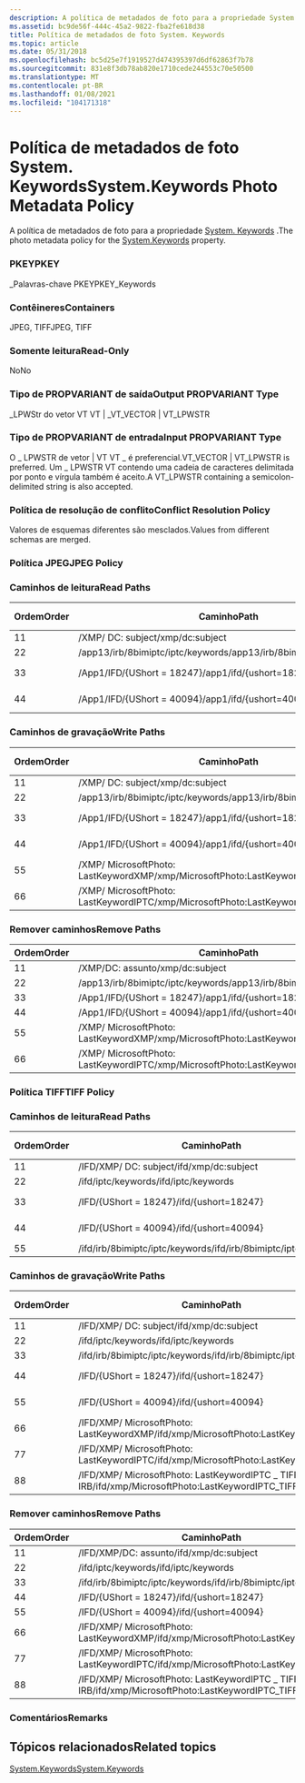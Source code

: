 ```yaml
---
description: A política de metadados de foto para a propriedade System. Keywords.
ms.assetid: bc9de56f-444c-45a2-9822-fba2fe618d38
title: Política de metadados de foto System. Keywords
ms.topic: article
ms.date: 05/31/2018
ms.openlocfilehash: bc5d25e7f1919527d474395397d6df62863f7b78
ms.sourcegitcommit: 831e8f3db78ab820e1710cede244553c70e50500
ms.translationtype: MT
ms.contentlocale: pt-BR
ms.lasthandoff: 01/08/2021
ms.locfileid: "104171318"
---
```

# <a name="systemkeywords-photo-metadata-policy"></a><span data-ttu-id="eb056-103">Política de metadados de foto System. Keywords</span><span class="sxs-lookup"><span data-stu-id="eb056-103">System.Keywords Photo Metadata Policy</span></span>

<span data-ttu-id="eb056-104">A política de metadados de foto para a propriedade [System. Keywords](../properties/props-system-keywords.md) .</span><span class="sxs-lookup"><span data-stu-id="eb056-104">The photo metadata policy for the [System.Keywords](../properties/props-system-keywords.md) property.</span></span>

### <a name="pkey"></a><span data-ttu-id="eb056-105">PKEY</span><span class="sxs-lookup"><span data-stu-id="eb056-105">PKEY</span></span>

<span data-ttu-id="eb056-106">\_Palavras-chave PKEY</span><span class="sxs-lookup"><span data-stu-id="eb056-106">PKEY\_Keywords</span></span>

### <a name="containers"></a><span data-ttu-id="eb056-107">Contêineres</span><span class="sxs-lookup"><span data-stu-id="eb056-107">Containers</span></span>

<span data-ttu-id="eb056-108">JPEG, TIFF</span><span class="sxs-lookup"><span data-stu-id="eb056-108">JPEG, TIFF</span></span>

### <a name="read-only"></a><span data-ttu-id="eb056-109">Somente leitura</span><span class="sxs-lookup"><span data-stu-id="eb056-109">Read-Only</span></span>

<span data-ttu-id="eb056-110">No</span><span class="sxs-lookup"><span data-stu-id="eb056-110">No</span></span>

### <a name="output-propvariant-type"></a><span data-ttu-id="eb056-111">Tipo de PROPVARIANT de saída</span><span class="sxs-lookup"><span data-stu-id="eb056-111">Output PROPVARIANT Type</span></span>

<span data-ttu-id="eb056-112">\_LPWStr do vetor VT VT \| \_</span><span class="sxs-lookup"><span data-stu-id="eb056-112">VT\_VECTOR \| VT\_LPWSTR</span></span>

### <a name="input-propvariant-type"></a><span data-ttu-id="eb056-113">Tipo de PROPVARIANT de entrada</span><span class="sxs-lookup"><span data-stu-id="eb056-113">Input PROPVARIANT Type</span></span>

<span data-ttu-id="eb056-114">O \_ LPWSTR de vetor \| VT VT \_ é preferencial.</span><span class="sxs-lookup"><span data-stu-id="eb056-114">VT\_VECTOR \| VT\_LPWSTR is preferred.</span></span> <span data-ttu-id="eb056-115">Um \_ LPWSTR VT contendo uma cadeia de caracteres delimitada por ponto e vírgula também é aceito.</span><span class="sxs-lookup"><span data-stu-id="eb056-115">A VT\_LPWSTR containing a semicolon-delimited string is also accepted.</span></span>

### <a name="conflict-resolution-policy"></a><span data-ttu-id="eb056-116">Política de resolução de conflito</span><span class="sxs-lookup"><span data-stu-id="eb056-116">Conflict Resolution Policy</span></span>

<span data-ttu-id="eb056-117">Valores de esquemas diferentes são mesclados.</span><span class="sxs-lookup"><span data-stu-id="eb056-117">Values from different schemas are merged.</span></span>

### <a name="jpeg-policy"></a><span data-ttu-id="eb056-118">Política JPEG</span><span class="sxs-lookup"><span data-stu-id="eb056-118">JPEG Policy</span></span>

### <a name="read-paths"></a><span data-ttu-id="eb056-119">Caminhos de leitura</span><span class="sxs-lookup"><span data-stu-id="eb056-119">Read Paths</span></span>



| <span data-ttu-id="eb056-120">Ordem</span><span class="sxs-lookup"><span data-stu-id="eb056-120">Order</span></span> | <span data-ttu-id="eb056-121">Caminho</span><span class="sxs-lookup"><span data-stu-id="eb056-121">Path</span></span>                              | <span data-ttu-id="eb056-122">Formato de disco</span><span class="sxs-lookup"><span data-stu-id="eb056-122">Disk Format</span></span>    |
|-------|-----------------------------------|----------------|
| <span data-ttu-id="eb056-123">1</span><span class="sxs-lookup"><span data-stu-id="eb056-123">1</span></span>     | <span data-ttu-id="eb056-124">/XMP/ <xmpbag> DC: subject</span><span class="sxs-lookup"><span data-stu-id="eb056-124">/xmp/<xmpbag>dc:subject</span></span>     | <span data-ttu-id="eb056-125">Unicode</span><span class="sxs-lookup"><span data-stu-id="eb056-125">unicode</span></span>        |
| <span data-ttu-id="eb056-126">2</span><span class="sxs-lookup"><span data-stu-id="eb056-126">2</span></span>     | <span data-ttu-id="eb056-127">/app13/irb/8bimiptc/iptc/keywords</span><span class="sxs-lookup"><span data-stu-id="eb056-127">/app13/irb/8bimiptc/iptc/keywords</span></span> |                |
| <span data-ttu-id="eb056-128">3</span><span class="sxs-lookup"><span data-stu-id="eb056-128">3</span></span>     | <span data-ttu-id="eb056-129">/App1/IFD/{UShort = 18247}</span><span class="sxs-lookup"><span data-stu-id="eb056-129">/app1/ifd/{ushort=18247}</span></span>          | <span data-ttu-id="eb056-130">\_bytes Unicode</span><span class="sxs-lookup"><span data-stu-id="eb056-130">unicode\_bytes</span></span> |
| <span data-ttu-id="eb056-131">4</span><span class="sxs-lookup"><span data-stu-id="eb056-131">4</span></span>     | <span data-ttu-id="eb056-132">/App1/IFD/{UShort = 40094}</span><span class="sxs-lookup"><span data-stu-id="eb056-132">/app1/ifd/{ushort=40094}</span></span>          | <span data-ttu-id="eb056-133">\_bytes Unicode</span><span class="sxs-lookup"><span data-stu-id="eb056-133">unicode\_bytes</span></span> |



 

### <a name="write-paths"></a><span data-ttu-id="eb056-134">Caminhos de gravação</span><span class="sxs-lookup"><span data-stu-id="eb056-134">Write Paths</span></span>



| <span data-ttu-id="eb056-135">Ordem</span><span class="sxs-lookup"><span data-stu-id="eb056-135">Order</span></span> | <span data-ttu-id="eb056-136">Caminho</span><span class="sxs-lookup"><span data-stu-id="eb056-136">Path</span></span>                                              | <span data-ttu-id="eb056-137">Formato de disco</span><span class="sxs-lookup"><span data-stu-id="eb056-137">Disk Format</span></span>    |
|-------|---------------------------------------------------|----------------|
| <span data-ttu-id="eb056-138">1</span><span class="sxs-lookup"><span data-stu-id="eb056-138">1</span></span>     | <span data-ttu-id="eb056-139">/XMP/ <xmpbag> DC: subject</span><span class="sxs-lookup"><span data-stu-id="eb056-139">/xmp/<xmpbag>dc:subject</span></span>                     | <span data-ttu-id="eb056-140">Unicode</span><span class="sxs-lookup"><span data-stu-id="eb056-140">unicode</span></span>        |
| <span data-ttu-id="eb056-141">2</span><span class="sxs-lookup"><span data-stu-id="eb056-141">2</span></span>     | <span data-ttu-id="eb056-142">/app13/irb/8bimiptc/iptc/keywords</span><span class="sxs-lookup"><span data-stu-id="eb056-142">/app13/irb/8bimiptc/iptc/keywords</span></span>                 |                |
| <span data-ttu-id="eb056-143">3</span><span class="sxs-lookup"><span data-stu-id="eb056-143">3</span></span>     | <span data-ttu-id="eb056-144">/App1/IFD/{UShort = 18247}</span><span class="sxs-lookup"><span data-stu-id="eb056-144">/app1/ifd/{ushort=18247}</span></span>                          | <span data-ttu-id="eb056-145">\_bytes Unicode</span><span class="sxs-lookup"><span data-stu-id="eb056-145">unicode\_bytes</span></span> |
| <span data-ttu-id="eb056-146">4</span><span class="sxs-lookup"><span data-stu-id="eb056-146">4</span></span>     | <span data-ttu-id="eb056-147">/App1/IFD/{UShort = 40094}</span><span class="sxs-lookup"><span data-stu-id="eb056-147">/app1/ifd/{ushort=40094}</span></span>                          | <span data-ttu-id="eb056-148">\_bytes Unicode</span><span class="sxs-lookup"><span data-stu-id="eb056-148">unicode\_bytes</span></span> |
| <span data-ttu-id="eb056-149">5</span><span class="sxs-lookup"><span data-stu-id="eb056-149">5</span></span>     | <span data-ttu-id="eb056-150">/XMP/ <xmpbag> MicrosoftPhoto: LastKeywordXMP</span><span class="sxs-lookup"><span data-stu-id="eb056-150">/xmp/<xmpbag>MicrosoftPhoto:LastKeywordXMP</span></span>  | <span data-ttu-id="eb056-151">Unicode</span><span class="sxs-lookup"><span data-stu-id="eb056-151">unicode</span></span>        |
| <span data-ttu-id="eb056-152">6</span><span class="sxs-lookup"><span data-stu-id="eb056-152">6</span></span>     | <span data-ttu-id="eb056-153">/XMP/ <xmpbag> MicrosoftPhoto: LastKeywordIPTC</span><span class="sxs-lookup"><span data-stu-id="eb056-153">/xmp/<xmpbag>MicrosoftPhoto:LastKeywordIPTC</span></span> | <span data-ttu-id="eb056-154">Unicode</span><span class="sxs-lookup"><span data-stu-id="eb056-154">unicode</span></span>        |



 

### <a name="remove-paths"></a><span data-ttu-id="eb056-155">Remover caminhos</span><span class="sxs-lookup"><span data-stu-id="eb056-155">Remove Paths</span></span>



| <span data-ttu-id="eb056-156">Ordem</span><span class="sxs-lookup"><span data-stu-id="eb056-156">Order</span></span> | <span data-ttu-id="eb056-157">Caminho</span><span class="sxs-lookup"><span data-stu-id="eb056-157">Path</span></span>                                              |
|-------|---------------------------------------------------|
| <span data-ttu-id="eb056-158">1</span><span class="sxs-lookup"><span data-stu-id="eb056-158">1</span></span>     | <span data-ttu-id="eb056-159">/XMP/DC: assunto</span><span class="sxs-lookup"><span data-stu-id="eb056-159">/xmp/dc:subject</span></span>                                   |
| <span data-ttu-id="eb056-160">2</span><span class="sxs-lookup"><span data-stu-id="eb056-160">2</span></span>     | <span data-ttu-id="eb056-161">/app13/irb/8bimiptc/iptc/keywords</span><span class="sxs-lookup"><span data-stu-id="eb056-161">/app13/irb/8bimiptc/iptc/keywords</span></span>                 |
| <span data-ttu-id="eb056-162">3</span><span class="sxs-lookup"><span data-stu-id="eb056-162">3</span></span>     | <span data-ttu-id="eb056-163">/App1/IFD/{UShort = 18247}</span><span class="sxs-lookup"><span data-stu-id="eb056-163">/app1/ifd/{ushort=18247}</span></span>                          |
| <span data-ttu-id="eb056-164">4</span><span class="sxs-lookup"><span data-stu-id="eb056-164">4</span></span>     | <span data-ttu-id="eb056-165">/App1/IFD/{UShort = 40094}</span><span class="sxs-lookup"><span data-stu-id="eb056-165">/app1/ifd/{ushort=40094}</span></span>                          |
| <span data-ttu-id="eb056-166">5</span><span class="sxs-lookup"><span data-stu-id="eb056-166">5</span></span>     | <span data-ttu-id="eb056-167">/XMP/ <xmpbag> MicrosoftPhoto: LastKeywordXMP</span><span class="sxs-lookup"><span data-stu-id="eb056-167">/xmp/<xmpbag>MicrosoftPhoto:LastKeywordXMP</span></span>  |
| <span data-ttu-id="eb056-168">6</span><span class="sxs-lookup"><span data-stu-id="eb056-168">6</span></span>     | <span data-ttu-id="eb056-169">/XMP/ <xmpbag> MicrosoftPhoto: LastKeywordIPTC</span><span class="sxs-lookup"><span data-stu-id="eb056-169">/xmp/<xmpbag>MicrosoftPhoto:LastKeywordIPTC</span></span> |



 

### <a name="tiff-policy"></a><span data-ttu-id="eb056-170">Política TIFF</span><span class="sxs-lookup"><span data-stu-id="eb056-170">TIFF Policy</span></span>

### <a name="read-paths"></a><span data-ttu-id="eb056-171">Caminhos de leitura</span><span class="sxs-lookup"><span data-stu-id="eb056-171">Read Paths</span></span>



| <span data-ttu-id="eb056-172">Ordem</span><span class="sxs-lookup"><span data-stu-id="eb056-172">Order</span></span> | <span data-ttu-id="eb056-173">Caminho</span><span class="sxs-lookup"><span data-stu-id="eb056-173">Path</span></span>                              | <span data-ttu-id="eb056-174">Formato de disco</span><span class="sxs-lookup"><span data-stu-id="eb056-174">Disk Format</span></span>    |
|-------|-----------------------------------|----------------|
| <span data-ttu-id="eb056-175">1</span><span class="sxs-lookup"><span data-stu-id="eb056-175">1</span></span>     | <span data-ttu-id="eb056-176">/IFD/XMP/ <xmpbag> DC: subject</span><span class="sxs-lookup"><span data-stu-id="eb056-176">/ifd/xmp/<xmpbag>dc:subject</span></span> | <span data-ttu-id="eb056-177">Unicode</span><span class="sxs-lookup"><span data-stu-id="eb056-177">unicode</span></span>        |
| <span data-ttu-id="eb056-178">2</span><span class="sxs-lookup"><span data-stu-id="eb056-178">2</span></span>     | <span data-ttu-id="eb056-179">/ifd/iptc/keywords</span><span class="sxs-lookup"><span data-stu-id="eb056-179">/ifd/iptc/keywords</span></span>                |                |
| <span data-ttu-id="eb056-180">3</span><span class="sxs-lookup"><span data-stu-id="eb056-180">3</span></span>     | <span data-ttu-id="eb056-181">/IFD/{UShort = 18247}</span><span class="sxs-lookup"><span data-stu-id="eb056-181">/ifd/{ushort=18247}</span></span>               | <span data-ttu-id="eb056-182">\_bytes Unicode</span><span class="sxs-lookup"><span data-stu-id="eb056-182">unicode\_bytes</span></span> |
| <span data-ttu-id="eb056-183">4</span><span class="sxs-lookup"><span data-stu-id="eb056-183">4</span></span>     | <span data-ttu-id="eb056-184">/IFD/{UShort = 40094}</span><span class="sxs-lookup"><span data-stu-id="eb056-184">/ifd/{ushort=40094}</span></span>               | <span data-ttu-id="eb056-185">\_bytes Unicode</span><span class="sxs-lookup"><span data-stu-id="eb056-185">unicode\_bytes</span></span> |
| <span data-ttu-id="eb056-186">5</span><span class="sxs-lookup"><span data-stu-id="eb056-186">5</span></span>     | <span data-ttu-id="eb056-187">/ifd/irb/8bimiptc/iptc/keywords</span><span class="sxs-lookup"><span data-stu-id="eb056-187">/ifd/irb/8bimiptc/iptc/keywords</span></span>   |                |



 

### <a name="write-paths"></a><span data-ttu-id="eb056-188">Caminhos de gravação</span><span class="sxs-lookup"><span data-stu-id="eb056-188">Write Paths</span></span>



| <span data-ttu-id="eb056-189">Ordem</span><span class="sxs-lookup"><span data-stu-id="eb056-189">Order</span></span> | <span data-ttu-id="eb056-190">Caminho</span><span class="sxs-lookup"><span data-stu-id="eb056-190">Path</span></span>                                                             | <span data-ttu-id="eb056-191">Formato de disco</span><span class="sxs-lookup"><span data-stu-id="eb056-191">Disk Format</span></span>    |
|-------|------------------------------------------------------------------|----------------|
| <span data-ttu-id="eb056-192">1</span><span class="sxs-lookup"><span data-stu-id="eb056-192">1</span></span>     | <span data-ttu-id="eb056-193">/IFD/XMP/ <xmpbag> DC: subject</span><span class="sxs-lookup"><span data-stu-id="eb056-193">/ifd/xmp/<xmpbag>dc:subject</span></span>                                | <span data-ttu-id="eb056-194">Unicode</span><span class="sxs-lookup"><span data-stu-id="eb056-194">unicode</span></span>        |
| <span data-ttu-id="eb056-195">2</span><span class="sxs-lookup"><span data-stu-id="eb056-195">2</span></span>     | <span data-ttu-id="eb056-196">/ifd/iptc/keywords</span><span class="sxs-lookup"><span data-stu-id="eb056-196">/ifd/iptc/keywords</span></span>                                               |                |
| <span data-ttu-id="eb056-197">3</span><span class="sxs-lookup"><span data-stu-id="eb056-197">3</span></span>     | <span data-ttu-id="eb056-198">/ifd/irb/8bimiptc/iptc/keywords</span><span class="sxs-lookup"><span data-stu-id="eb056-198">/ifd/irb/8bimiptc/iptc/keywords</span></span>                                  |                |
| <span data-ttu-id="eb056-199">4</span><span class="sxs-lookup"><span data-stu-id="eb056-199">4</span></span>     | <span data-ttu-id="eb056-200">/IFD/{UShort = 18247}</span><span class="sxs-lookup"><span data-stu-id="eb056-200">/ifd/{ushort=18247}</span></span>                                              | <span data-ttu-id="eb056-201">\_bytes Unicode</span><span class="sxs-lookup"><span data-stu-id="eb056-201">unicode\_bytes</span></span> |
| <span data-ttu-id="eb056-202">5</span><span class="sxs-lookup"><span data-stu-id="eb056-202">5</span></span>     | <span data-ttu-id="eb056-203">/IFD/{UShort = 40094}</span><span class="sxs-lookup"><span data-stu-id="eb056-203">/ifd/{ushort=40094}</span></span>                                              | <span data-ttu-id="eb056-204">\_bytes Unicode</span><span class="sxs-lookup"><span data-stu-id="eb056-204">unicode\_bytes</span></span> |
| <span data-ttu-id="eb056-205">6</span><span class="sxs-lookup"><span data-stu-id="eb056-205">6</span></span>     | <span data-ttu-id="eb056-206">/IFD/XMP/ <xmpbag> MicrosoftPhoto: LastKeywordXMP</span><span class="sxs-lookup"><span data-stu-id="eb056-206">/ifd/xmp/<xmpbag>MicrosoftPhoto:LastKeywordXMP</span></span>             | <span data-ttu-id="eb056-207">Unicode</span><span class="sxs-lookup"><span data-stu-id="eb056-207">unicode</span></span>        |
| <span data-ttu-id="eb056-208">7</span><span class="sxs-lookup"><span data-stu-id="eb056-208">7</span></span>     | <span data-ttu-id="eb056-209">/IFD/XMP/ <xmpbag> MicrosoftPhoto: LastKeywordIPTC</span><span class="sxs-lookup"><span data-stu-id="eb056-209">/ifd/xmp/<xmpbag>MicrosoftPhoto:LastKeywordIPTC</span></span>            | <span data-ttu-id="eb056-210">Unicode</span><span class="sxs-lookup"><span data-stu-id="eb056-210">unicode</span></span>        |
| <span data-ttu-id="eb056-211">8</span><span class="sxs-lookup"><span data-stu-id="eb056-211">8</span></span>     | <span data-ttu-id="eb056-212">/IFD/XMP/ <xmpbag> MicrosoftPhoto: LastKeywordIPTC \_ TIFF \_ IRB</span><span class="sxs-lookup"><span data-stu-id="eb056-212">/ifd/xmp/<xmpbag>MicrosoftPhoto:LastKeywordIPTC\_TIFF\_IRB</span></span> | <span data-ttu-id="eb056-213">Unicode</span><span class="sxs-lookup"><span data-stu-id="eb056-213">unicode</span></span>        |



 

### <a name="remove-paths"></a><span data-ttu-id="eb056-214">Remover caminhos</span><span class="sxs-lookup"><span data-stu-id="eb056-214">Remove Paths</span></span>



| <span data-ttu-id="eb056-215">Ordem</span><span class="sxs-lookup"><span data-stu-id="eb056-215">Order</span></span> | <span data-ttu-id="eb056-216">Caminho</span><span class="sxs-lookup"><span data-stu-id="eb056-216">Path</span></span>                                                             |
|-------|------------------------------------------------------------------|
| <span data-ttu-id="eb056-217">1</span><span class="sxs-lookup"><span data-stu-id="eb056-217">1</span></span>     | <span data-ttu-id="eb056-218">/IFD/XMP/DC: assunto</span><span class="sxs-lookup"><span data-stu-id="eb056-218">/ifd/xmp/dc:subject</span></span>                                              |
| <span data-ttu-id="eb056-219">2</span><span class="sxs-lookup"><span data-stu-id="eb056-219">2</span></span>     | <span data-ttu-id="eb056-220">/ifd/iptc/keywords</span><span class="sxs-lookup"><span data-stu-id="eb056-220">/ifd/iptc/keywords</span></span>                                               |
| <span data-ttu-id="eb056-221">3</span><span class="sxs-lookup"><span data-stu-id="eb056-221">3</span></span>     | <span data-ttu-id="eb056-222">/ifd/irb/8bimiptc/iptc/keywords</span><span class="sxs-lookup"><span data-stu-id="eb056-222">/ifd/irb/8bimiptc/iptc/keywords</span></span>                                  |
| <span data-ttu-id="eb056-223">4</span><span class="sxs-lookup"><span data-stu-id="eb056-223">4</span></span>     | <span data-ttu-id="eb056-224">/IFD/{UShort = 18247}</span><span class="sxs-lookup"><span data-stu-id="eb056-224">/ifd/{ushort=18247}</span></span>                                              |
| <span data-ttu-id="eb056-225">5</span><span class="sxs-lookup"><span data-stu-id="eb056-225">5</span></span>     | <span data-ttu-id="eb056-226">/IFD/{UShort = 40094}</span><span class="sxs-lookup"><span data-stu-id="eb056-226">/ifd/{ushort=40094}</span></span>                                              |
| <span data-ttu-id="eb056-227">6</span><span class="sxs-lookup"><span data-stu-id="eb056-227">6</span></span>     | <span data-ttu-id="eb056-228">/IFD/XMP/ <xmpbag> MicrosoftPhoto: LastKeywordXMP</span><span class="sxs-lookup"><span data-stu-id="eb056-228">/ifd/xmp/<xmpbag>MicrosoftPhoto:LastKeywordXMP</span></span>             |
| <span data-ttu-id="eb056-229">7</span><span class="sxs-lookup"><span data-stu-id="eb056-229">7</span></span>     | <span data-ttu-id="eb056-230">/IFD/XMP/ <xmpbag> MicrosoftPhoto: LastKeywordIPTC</span><span class="sxs-lookup"><span data-stu-id="eb056-230">/ifd/xmp/<xmpbag>MicrosoftPhoto:LastKeywordIPTC</span></span>            |
| <span data-ttu-id="eb056-231">8</span><span class="sxs-lookup"><span data-stu-id="eb056-231">8</span></span>     | <span data-ttu-id="eb056-232">/IFD/XMP/ <xmpbag> MicrosoftPhoto: LastKeywordIPTC \_ TIFF \_ IRB</span><span class="sxs-lookup"><span data-stu-id="eb056-232">/ifd/xmp/<xmpbag>MicrosoftPhoto:LastKeywordIPTC\_TIFF\_IRB</span></span> |



 

### <a name="remarks"></a><span data-ttu-id="eb056-233">Comentários</span><span class="sxs-lookup"><span data-stu-id="eb056-233">Remarks</span></span>

## <a name="related-topics"></a><span data-ttu-id="eb056-234">Tópicos relacionados</span><span class="sxs-lookup"><span data-stu-id="eb056-234">Related topics</span></span>

<dl> <dt>

[<span data-ttu-id="eb056-235">System.Keywords</span><span class="sxs-lookup"><span data-stu-id="eb056-235">System.Keywords</span></span>](../properties/props-system-keywords.md)
</dt> </dl>

 

 
